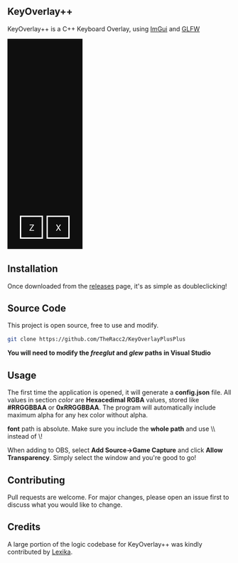 ## KeyOverlay++

KeyOverlay++ is a C++ Keyboard Overlay, using [ImGui](https://github.com/ocornut/imgui) and [GLFW](https://www.glfw.org/)

![In Action](https://github.com/TheRacc2/KeyOverlayPlusPlus/blob/main/example.gif)
## Installation

Once downloaded from the [releases](https://github.com/TheRacc2/KeyOverlayPlusPlus/releases/) page, it's as simple as doubleclicking!

## Source Code

This project is open source, free to use and modify.

```bash
git clone https://github.com/TheRacc2/KeyOverlayPlusPlus
```

**You will need to modify the *freeglut* and *glew* paths in Visual Studio**

## Usage

The first time the application is opened, it will generate a **config.json** file. All values in section *color* are **Hexacedimal RGBA** values, stored like **#RRGGBBAA** or **0xRRGGBBAA**.
The program will automatically include maximum alpha for any hex color without alpha.

**font** path is absolute. Make sure you include the **whole path** and use \\\ instead of \\!

When adding to OBS, select **Add Source->Game Capture** and click **Allow Transparency**. Simply select the window and you're good to go!

## Contributing
Pull requests are welcome. For major changes, please open an issue first to discuss what you would like to change.

## Credits
A large portion of the logic codebase for KeyOverlay++ was kindly contributed by [Lexika](https://github.com/lexika979).
